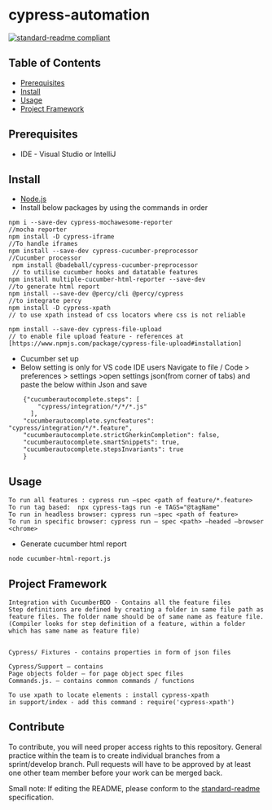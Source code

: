 # cypress-automation

[![standard-readme compliant](https://img.shields.io/badge/standard--readme-OK-green.svg?style=flat-square)](https://github.com/RichardLitt/standard-readme)


## Table of Contents

- [Prerequisites](#Prerequisites)
- [Install](#install)
- [Usage](#usage)
- [Project Framework](#project-framework)

## Prerequisites

* IDE - Visual Studio or IntelliJ


## Install

* [Node.js](https://nodejs.org/en/download/)
* Install below packages by using the commands in order

 ```
 npm i --save-dev cypress-mochawesome-reporter 
 //mocha reporter 
 npm install -D cypress-iframe    
 //To handle iframes
 npm install --save-dev cypress-cucumber-preprocessor 
 //Cucumber processor 
  npm install @badeball/cypress-cucumber-preprocessor 
  // to utilise cucumber hooks and datatable features
 npm install multiple-cucumber-html-reporter --save-dev 
 //to generate html report
 npm install --save-dev @percy/cli @percy/cypress  
 //to integrate percy
 npm install -D cypress-xpath 
 // to use xpath instead of css locators where css is not reliable 

 npm install --save-dev cypress-file-upload 
 // to enable file upload feature - references at [https://www.npmjs.com/package/cypress-file-upload#installation]
 ```
 
* Cucumber set up
* Below setting is only for VS code IDE users
  Navigate to file / Code > preferences > settings >open settings json(from corner of tabs) and paste the below within Json and save
```
    {"cucumberautocomplete.steps": [
        "cypress/integration/*/*/*.js"
      ],
    "cucumberautocomplete.syncfeatures": "cypress/integration/*/*.feature",
    "cucumberautocomplete.strictGherkinCompletion": false,
    "cucumberautocomplete.smartSnippets": true,
    "cucumberautocomplete.stepsInvariants": true
    }
```

## Usage

```
To run all features : cypress run —spec <path of feature/*.feature>
To run tag based:  npx cypress-tags run -e TAGS="@tagName"
To run in headless browser: cypress run —spec <path of feature>
To run in specific browser: cypress run — spec <path> —headed —browser <chrome>
```

* Generate cucumber html report

```
node cucumber-html-report.js
```

## Project Framework

```
Integration with CucumberBDD - Contains all the feature files
Step definitions are defined by creating a folder in same file path as feature files. The folder name should be of same name as feature file.
(Compiler looks for step definition of a feature, within a folder which has same name as feature file)


Cypress/ Fixtures - contains properties in form of json files

Cypress/Support – contains
Page objects folder – for page object spec files
Commands.js. – contains common commands / functions

To use xpath to locate elements : install cypress-xpath
in support/index - add this command : require('cypress-xpath')

```

## Contribute

To contribute, you will need proper access rights to this repository. General practice within the team is to create individual branches from a sprint/develop branch. Pull requests will have to be approved by at least one other team member before your work can be merged back.

Small note: If editing the README, please conform to the [standard-readme](https://github.com/RichardLitt/standard-readme) specification.

